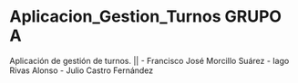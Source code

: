 # Aplicacion_Gestion_Turnos GRUPO A
Aplicación de gestión de turnos. || - Francisco José Morcillo Suárez - Iago Rivas Alonso - Julio Castro Fernández
